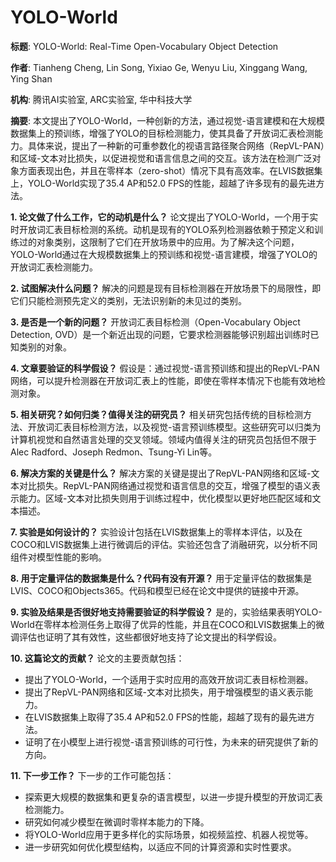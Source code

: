 # YOLO-World

**标题**: YOLO-World: Real-Time Open-Vocabulary Object Detection

**作者**: Tianheng Cheng, Lin Song, Yixiao Ge, Wenyu Liu, Xinggang Wang, Ying Shan

**机构**: 腾讯AI实验室, ARC实验室, 华中科技大学

**摘要**: 本文提出了YOLO-World，一种创新的方法，通过视觉-语言建模和在大规模数据集上的预训练，增强了YOLO的目标检测能力，使其具备了开放词汇表检测能力。具体来说，提出了一种新的可重参数化的视语言路径聚合网络（RepVL-PAN）和区域-文本对比损失，以促进视觉和语言信息之间的交互。该方法在检测广泛对象方面表现出色，并且在零样本（zero-shot）情况下具有高效率。在LVIS数据集上，YOLO-World实现了35.4 AP和52.0 FPS的性能，超越了许多现有的最先进方法。

**1. 论文做了什么工作，它的动机是什么？**
论文提出了YOLO-World，一个用于实时开放词汇表目标检测的系统。动机是现有的YOLO系列检测器依赖于预定义和训练过的对象类别，这限制了它们在开放场景中的应用。为了解决这个问题，YOLO-World通过在大规模数据集上的预训练和视觉-语言建模，增强了YOLO的开放词汇表检测能力。

**2. 试图解决什么问题？**
解决的问题是现有目标检测器在开放场景下的局限性，即它们只能检测预先定义的类别，无法识别新的未见过的类别。

**3. 是否是一个新的问题？**
开放词汇表目标检测（Open-Vocabulary Object Detection, OVD）是一个新近出现的问题，它要求检测器能够识别超出训练时已知类别的对象。

**4. 文章要验证的科学假设？**
假设是：通过视觉-语言预训练和提出的RepVL-PAN网络，可以提升检测器在开放词汇表上的性能，即使在零样本情况下也能有效地检测对象。

**5. 相关研究？如何归类？值得关注的研究员？**
相关研究包括传统的目标检测方法、开放词汇表目标检测方法，以及视觉-语言预训练模型。这些研究可以归类为计算机视觉和自然语言处理的交叉领域。领域内值得关注的研究员包括但不限于Alec Radford、Joseph Redmon、Tsung-Yi Lin等。

**6. 解决方案的关键是什么？**
解决方案的关键是提出了RepVL-PAN网络和区域-文本对比损失。RepVL-PAN网络通过视觉和语言信息的交互，增强了模型的语义表示能力。区域-文本对比损失则用于训练过程中，优化模型以更好地匹配区域和文本描述。

**7. 实验是如何设计的？**
实验设计包括在LVIS数据集上的零样本评估，以及在COCO和LVIS数据集上进行微调后的评估。实验还包含了消融研究，以分析不同组件对模型性能的影响。

**8. 用于定量评估的数据集是什么？代码有没有开源？**
用于定量评估的数据集是LVIS、COCO和Objects365。代码和模型已经在论文中提供的链接中开源。

**9. 实验及结果是否很好地支持需要验证的科学假设？**
是的，实验结果表明YOLO-World在零样本检测任务上取得了优异的性能，并且在COCO和LVIS数据集上的微调评估也证明了其有效性，这些都很好地支持了论文提出的科学假设。

**10. 这篇论文的贡献？**
论文的主要贡献包括：
- 提出了YOLO-World，一个适用于实时应用的高效开放词汇表目标检测器。
- 提出了RepVL-PAN网络和区域-文本对比损失，用于增强模型的语义表示能力。
- 在LVIS数据集上取得了35.4 AP和52.0 FPS的性能，超越了现有的最先进方法。
- 证明了在小模型上进行视觉-语言预训练的可行性，为未来的研究提供了新的方向。

**11. 下一步工作？**
下一步的工作可能包括：
- 探索更大规模的数据集和更复杂的语言模型，以进一步提升模型的开放词汇表检测能力。
- 研究如何减少模型在微调时零样本能力的下降。
- 将YOLO-World应用于更多样化的实际场景，如视频监控、机器人视觉等。
- 进一步研究如何优化模型结构，以适应不同的计算资源和实时性要求。